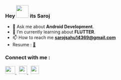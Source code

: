 <h3 align="left">      Hey <img src="https://user-images.githubusercontent.com/64174995/139855608-7ac5f1a6-62ee-4b85-b990-1d7eed65ffda.gif" width="40px" height ="40px"/> its Saroj </h3> 


- 💬 Ask me about **Android Development**.
- 🌱 I’m currently learning about **FLUTTER**.
- 📫 How to reach me **sarojsahu14369@gmail.com**
- Resume : [🔗](https://drive.google.com/file/d/1fIbydDZxyx2WCwlOOvI0ZOhGRJUbMV7m/view?usp=share_link)

<h3 align="left"> Connect with me :</h3>
<!--  linkedin -->
<a href="https://www.linkedin.com/in/saroj-kumar-sahu/">
<img src="https://user-images.githubusercontent.com/64174995/174016258-b0200beb-2d4e-4ae9-aaef-343e093dd156.png" width="32px" height ="25px"/>
</a>
&nbsp;
<!--  leetcode -->
<a href="https://leetcode.com/Saroj_143/">
<img src="https://user-images.githubusercontent.com/64174995/174022729-6bc0cd8d-07fc-4277-970a-1ff7eaa6b04b.png" width="26px" height ="26px"/>
</a>
&nbsp;
<!--  hackerank -->
<a href="https://www.hackerrank.com/sarojsahu014">
<img src="https://user-images.githubusercontent.com/64174995/174022046-3df8ea38-613d-4469-b2db-64917fe1bbec.png" width="26px" height ="26px"/>
</a>
  



